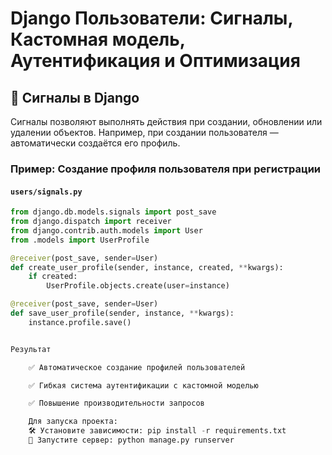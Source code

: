 # Django Пользователи: Сигналы, Кастомная модель, Аутентификация и Оптимизация

## 📡 Сигналы в Django

Сигналы позволяют выполнять действия при создании, обновлении или удалении объектов. Например, при создании пользователя — автоматически создаётся его профиль.

### Пример: Создание профиля пользователя при регистрации

#### `users/signals.py`

```python
from django.db.models.signals import post_save
from django.dispatch import receiver
from django.contrib.auth.models import User
from .models import UserProfile

@receiver(post_save, sender=User)
def create_user_profile(sender, instance, created, **kwargs):
    if created:
        UserProfile.objects.create(user=instance)

@receiver(post_save, sender=User)
def save_user_profile(sender, instance, **kwargs):
    instance.profile.save()


Результат

    ✅ Автоматическое создание профилей пользователей

    ✅ Гибкая система аутентификации с кастомной моделью

    ✅ Повышение производительности запросов

    Для запуска проекта:
    🛠️ Установите зависимости: pip install -r requirements.txt
    🚀 Запустите сервер: python manage.py runserver
